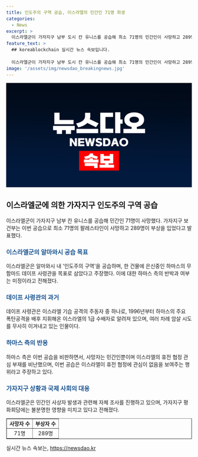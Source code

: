 ```yaml
---
title: 인도주의 구역 공습, 이스라엘의 민간인 71명 희생
categories:
  - News
excerpt: >
  이스라엘군이 가자지구 남부 도시 칸 유니스를 공습해 최소 71명의 민간인이 사망하고 289명이 부상을 입었습니다. 이 공습은 이스라엘군이 알마와시를 목표로 삼은 것으로 알려졌으며, 하마스의 무함마드 데이프 사령관이 그 곳에서 은신중이라고 합니다. 이번 공습은 휴전 협정에 관심이 없음을 보여주며, 가자지구 평화회담에도 영향을 미칠 것으로 전해지고 있습니다.
feature_text: >
  ## koreablockchain 실시간 뉴스 속보입니다.

  이스라엘군이 가자지구 남부 도시 칸 유니스를 공습해 최소 71명의 민간인이 사망하고 289명이 부상을 입었습니다. 이 공습은 이스라엘군이 알마와시를 목표로 삼은 것으로 알려졌으며, 하마스의 무함마드 데이프 사령관이 그 곳에서 은신중이라고 합니다. 이번 공습은 휴전 협정에 관심이 없음을 보여주며, 가자지구 평화회담에도 영향을 미칠 것으로 전해지고 있습니다.
image: '/assets/img/newsdao_breakingnews.jpg'
---
```


<p><img src="/assets/img/newsdao_breakingnews.jpg" alt="koreablockchain 속보" /></p>

<h2 data-ke-size="size26">이스라엘군에 의한 가자지구 인도주의 구역 공습</h2>

<p data-ke-size="size16">이스라엘군이 가자지구 남부 칸 유니스를 공습해 민간인 71명이 사망했다. 가자지구 보건부는 이번 공습으로 최소 71명의 팔레스타인이 사망하고 289명이 부상을 입었다고 발표했다.</p>

<h3><b><span style="color: #1a5490;">이스라엘군의 알마와시 공습 목표</span></b></h3>

<p data-ke-size="size16">이스라엘군은 알마와시 내 '인도주의 구역'을 공습하며, 한 건물에 은신중인 하마스의 무함마드 데이프 사령관을 목표로 삼았다고 주장했다. 이에 대한 하마스 측의 반박과 여부는 미정이라고 전해졌다.</p>

<h3><b><span style="color: #1a5490;">데이프 사령관의 과거</span></b></h3>

<p data-ke-size="size16">데이프 사령관은 이스라엘 기습 공격의 주동자 중 하나로, 1996년부터 하마스의 주요 폭탄공격을 배후 지휘해온 이스라엘의 1급 수배자로 알려져 있으며, 여러 차례 암살 시도를 무사히 이겨내고 있는 인물이다.</p>

<h3><b><span style="color: #1a5490;">하마스 측의 반응</span></b></h3>

<p data-ke-size="size16">하마스 측은 이번 공습을 비판하면서, 사망자는 민간인뿐이며 이스라엘의 휴전 협정 관심 부재를 비난했으며, 이번 공습은 이스라엘이 휴전 협정에 관심이 없음을 보여주는 행위라고 주장하고 있다.</p>

<h3><b><span style="color: #1a5490;">가자지구 상황과 국제 사회의 대응</span></b></h3>

<p data-ke-size="size16">이스라엘군은 민간인 사상자 발생과 관련해 자체 조사를 진행하고 있으며, 가자지구 평화회담에는 불분명한 영향을 미치고 있다고 전해졌다.</p>

<table style="width: 100%;" border="1">
<tbody>
<tr>
<td style="text-align: center; height: 17px;"><b>사망자 수</b></td>
<td style="text-align: center; height: 17px;"><b>부상자 수</b></td>
</tr>
<tr>
<td style="text-align: center; height: 17px;">71명</td>
<td style="text-align: center; height: 17px;">289명</td>
</tr>
</tbody>
</table>
실시간 뉴스 속보는, <a href="https://newsdao.kr" rel="dofollow">https://newsdao.kr</a>


